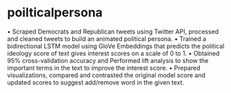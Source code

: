 # poilticalpersona

•  Scraped Democrats and Republican tweets using Twitter API, processed and cleaned tweets to build an animated political persona.
•  Trained a bidirectional LSTM model using GloVe Embeddings that predicts the political ideology score of text gives interest scores on a scale of 0 to 1. 
•  Obtained 95% cross-validation accuracy and Performed lift analysis to show the important terms in the text to improve the interest score. 
•  Prepared visualizations, compared and contrasted the original model score and updated scores to suggest add/remove word in the given text.
